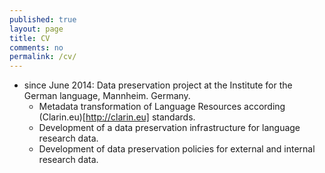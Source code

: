 ```yaml
---
published: true
layout: page
title: CV
comments: no
permalink: /cv/
---
```


* since June 2014: Data preservation project at the Institute for the German language, Mannheim. Germany.
    * Metadata transformation of Language Resources according (Clarin.eu)[http://clarin.eu] standards.
    * Development of a data preservation infrastructure for language research data.
    * Development of data preservation policies for external and internal research data.

